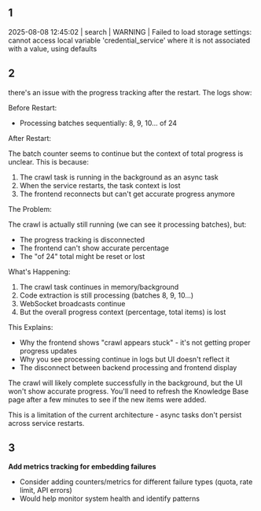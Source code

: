 ## 1

2025-08-08 12:45:02 | search | WARNING | Failed to load storage settings: cannot access local variable 'credential_service' where it is not associated with a value, using defaults

## 2

there's an issue with the progress tracking after the restart. The logs show:

Before Restart:

- Processing batches sequentially: 8, 9, 10... of 24

After Restart:

The batch counter seems to continue but the context of total progress is unclear. This is because:

1. The crawl task is running in the background as an async task
2. When the service restarts, the task context is lost
3. The frontend reconnects but can't get accurate progress anymore

The Problem:

The crawl is actually still running (we can see it processing batches), but:

- The progress tracking is disconnected
- The frontend can't show accurate percentage
- The "of 24" total might be reset or lost

What's Happening:

1. The crawl task continues in memory/background
2. Code extraction is still processing (batches 8, 9, 10...)
3. WebSocket broadcasts continue
4. But the overall progress context (percentage, total items) is lost

This Explains:

- Why the frontend shows "crawl appears stuck" - it's not getting proper progress updates
- Why you see processing continue in logs but UI doesn't reflect it
- The disconnect between backend processing and frontend display

The crawl will likely complete successfully in the background, but the UI won't show accurate progress. You'll need to refresh the Knowledge Base page
after a few minutes to see if the new items were added.

This is a limitation of the current architecture - async tasks don't persist across service restarts.

## 3

**Add metrics tracking for embedding failures**

- Consider adding counters/metrics for different failure types (quota, rate limit, API errors)
- Would help monitor system health and identify patterns
